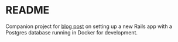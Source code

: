 # README

Companion project for [blog post](https://danielabaron.me/blog/rails-postgres-docker/) on setting up a new Rails app with a Postgres database running in Docker for development.